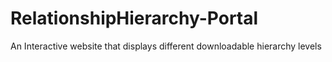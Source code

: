 # RelationshipHierarchy-Portal
An Interactive website  that  displays different downloadable hierarchy levels
